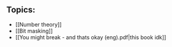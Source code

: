 ## Topics:
* [[Number theory]]
* [[Bit masking]]
* [[You might break - and thats okay (eng).pdf|this book idk]]
